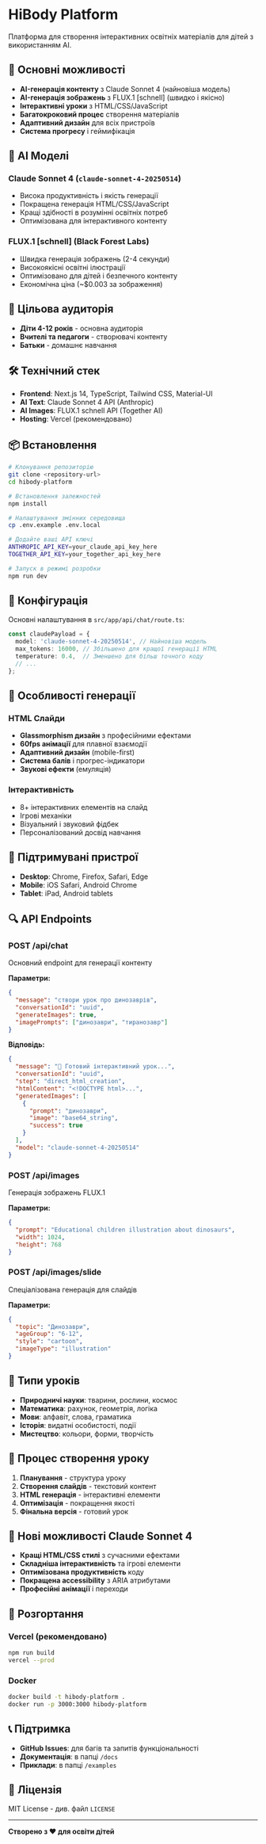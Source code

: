 # HiBody Platform

Платформа для створення інтерактивних освітніх матеріалів для дітей з використанням AI.

## 🚀 Основні можливості

- **AI-генерація контенту** з Claude Sonnet 4 (найновіша модель)
- **AI-генерація зображень** з FLUX.1 [schnell] (швидко і якісно)
- **Інтерактивні уроки** з HTML/CSS/JavaScript
- **Багатокроковий процес** створення матеріалів
- **Адаптивний дизайн** для всіх пристроїв
- **Система прогресу** і геймифікація

## 🤖 AI Моделі

### **Claude Sonnet 4** (`claude-sonnet-4-20250514`)
- Висока продуктивність і якість генерації
- Покращена генерація HTML/CSS/JavaScript
- Кращі здібності в розумінні освітніх потреб
- Оптимізована для інтерактивного контенту

### **FLUX.1 [schnell]** (Black Forest Labs)
- Швидка генерація зображень (2-4 секунди)
- Високоякісні освітні ілюстрації
- Оптимізовано для дітей і безпечного контенту
- Економічна ціна (~$0.003 за зображення)

## 🎯 Цільова аудиторія

- **Діти 4-12 років** - основна аудиторія
- **Вчителі та педагоги** - створювачі контенту
- **Батьки** - домашнє навчання

## 🛠 Технічний стек

- **Frontend**: Next.js 14, TypeScript, Tailwind CSS, Material-UI
- **AI Text**: Claude Sonnet 4 API (Anthropic)
- **AI Images**: FLUX.1 schnell API (Together AI)
- **Hosting**: Vercel (рекомендовано)

## 📦 Встановлення

```bash
# Клонування репозиторію
git clone <repository-url>
cd hibody-platform

# Встановлення залежностей
npm install

# Налаштування змінних середовища
cp .env.example .env.local

# Додайте ваші API ключі
ANTHROPIC_API_KEY=your_claude_api_key_here
TOGETHER_API_KEY=your_together_api_key_here

# Запуск в режимі розробки
npm run dev
```

## 🔧 Конфігурація

Основні налаштування в `src/app/api/chat/route.ts`:

```typescript
const claudePayload = {
  model: 'claude-sonnet-4-20250514', // Найновіша модель
  max_tokens: 16000, // Збільшено для кращої генерації HTML
  temperature: 0.4,  // Зменшено для більш точного коду
  // ...
};
```

## 🎨 Особливості генерації

### HTML Слайди
- **Glassmorphism дизайн** з професійними ефектами
- **60fps анімації** для плавної взаємодії
- **Адаптивний дизайн** (mobile-first)
- **Система балів** і прогрес-індикатори
- **Звукові ефекти** (емуляція)

### Інтерактивність
- 8+ інтерактивних елементів на слайд
- Ігрові механіки
- Візуальний і звуковий фідбек
- Персоналізований досвід навчання

## 📱 Підтримувані пристрої

- **Desktop**: Chrome, Firefox, Safari, Edge
- **Mobile**: iOS Safari, Android Chrome
- **Tablet**: iPad, Android tablets

## 🔍 API Endpoints

### POST /api/chat
Основний endpoint для генерації контенту

**Параметри:**
```json
{
  "message": "створи урок про динозаврів",
  "conversationId": "uuid",
  "generateImages": true,
  "imagePrompts": ["динозаври", "тиранозавр"]
}
```

**Відповідь:**
```json
{
  "message": "🎉 Готовий інтерактивний урок...",
  "conversationId": "uuid",
  "step": "direct_html_creation",
  "htmlContent": "<!DOCTYPE html>...",
  "generatedImages": [
    {
      "prompt": "динозаври",
      "image": "base64_string",
      "success": true
    }
  ],
  "model": "claude-sonnet-4-20250514"
}
```

### POST /api/images
Генерація зображень FLUX.1

**Параметри:**
```json
{
  "prompt": "Educational children illustration about dinosaurs",
  "width": 1024,
  "height": 768
}
```

### POST /api/images/slide
Спеціалізована генерація для слайдів

**Параметри:**
```json
{
  "topic": "Динозаври",
  "ageGroup": "6-12",
  "style": "cartoon",
  "imageType": "illustration"
}
```

## 🎯 Типи уроків

- **Природничі науки**: тварини, рослини, космос
- **Математика**: рахунок, геометрія, логіка
- **Мови**: алфавіт, слова, граматика
- **Історія**: видатні особистості, події
- **Мистецтво**: кольори, форми, творчість

## 🔄 Процес створення уроку

1. **Планування** - структура уроку
2. **Створення слайдів** - текстовий контент
3. **HTML генерація** - інтерактивні елементи
4. **Оптимізація** - покращення якості
5. **Фінальна версія** - готовий урок

## 🌟 Нові можливості Claude Sonnet 4

- **Кращі HTML/CSS стилі** з сучасними ефектами
- **Складніша інтерактивність** та ігрові елементи
- **Оптимізована продуктивність** коду
- **Покращена accessibility** з ARIA атрибутами
- **Професійні анімації** і переходи

## 🚀 Розгортання

### Vercel (рекомендовано)
```bash
npm run build
vercel --prod
```

### Docker
```bash
docker build -t hibody-platform .
docker run -p 3000:3000 hibody-platform
```

## 📞 Підтримка

- **GitHub Issues**: для багів та запитів функціональності
- **Документація**: в папці `/docs`
- **Приклади**: в папці `/examples`

## 📄 Ліцензія

MIT License - див. файл `LICENSE`

---

**Створено з ❤️ для освіти дітей**
